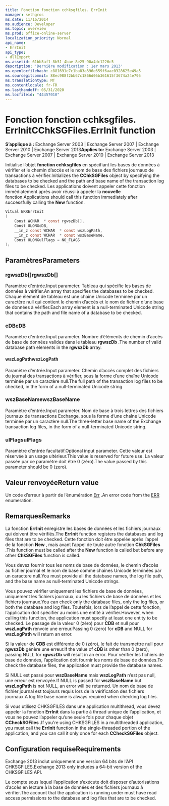 ```yaml
---
title: Fonction fonction cchksgfiles. ErrInit
manager: sethgros
ms.date: 11/16/2014
ms.audience: Developer
ms.topic: overview
ms.prod: office-online-server
localization_priority: Normal
api_name:
- ErrInit
api_type:
- dllExport
ms.assetid: 61bb3af1-8b51-4bae-8e25-90a4dc1226c5
description: 'Dernière modification : 1er mars 2013'
ms.openlocfilehash: c881691e7c1ba83a396e659f6aac0328625e49a5
ms.sourcegitcommit: 88ec988f2bb67c1866d06b361615f3674a24e795
ms.translationtype: MT
ms.contentlocale: fr-FR
ms.lasthandoff: 05/31/2020
ms.locfileid: "44457010"
---
```

# <a name="cchksgfileserrinit-function"></a><span data-ttu-id="fbdbc-103">Fonction fonction cchksgfiles. ErrInit</span><span class="sxs-lookup"><span data-stu-id="fbdbc-103">CChkSGFiles.ErrInit function</span></span>
  
<span data-ttu-id="fbdbc-104">**S’applique à :** Exchange Server 2003 | Exchange Server 2007 | Exchange Server 2010 | Exchange Server 2013</span><span class="sxs-lookup"><span data-stu-id="fbdbc-104">**Applies to:** Exchange Server 2003 | Exchange Server 2007 | Exchange Server 2010 | Exchange Server 2013</span></span>
  
<span data-ttu-id="fbdbc-105">Initialise l’objet **fonction cchksgfiles** en spécifiant les bases de données à vérifier et le chemin d’accès et le nom de base des fichiers journaux de transactions à vérifier.</span><span class="sxs-lookup"><span data-stu-id="fbdbc-105">Initializes the **CChkSGFiles** object by specifying the databases to be checked and the path and base name of the transaction log files to be checked.</span></span> <span data-ttu-id="fbdbc-106">Les applications doivent appeler cette fonction immédiatement après avoir réussi à appeler la **nouvelle** fonction.</span><span class="sxs-lookup"><span data-stu-id="fbdbc-106">Applications should call this function immediately after successfully calling the **New** function.</span></span> 
  
```cs
Vitual ERRErrInit  
(
    Const WCHAR  * const rgwszDb[],
    Const ULONGcDB,
    __in_z const WCHAR  * const wszLogPath,
    __in_z const WCHAR  * const wszBaseName,
    Const ULONGulFlags = NO_FLAGS
);

```

## <a name="parameters"></a><span data-ttu-id="fbdbc-107">Paramètres</span><span class="sxs-lookup"><span data-stu-id="fbdbc-107">Parameters</span></span>

### <a name="rgwszdb"></a><span data-ttu-id="fbdbc-108">rgwszDb[]</span><span class="sxs-lookup"><span data-stu-id="fbdbc-108">rgwszDb[]</span></span>
  
<span data-ttu-id="fbdbc-109">Paramètre d’entrée.</span><span class="sxs-lookup"><span data-stu-id="fbdbc-109">Input parameter.</span></span> <span data-ttu-id="fbdbc-110">Tableau qui spécifie les bases de données à vérifier.</span><span class="sxs-lookup"><span data-stu-id="fbdbc-110">An array that specifies the databases to be checked.</span></span> <span data-ttu-id="fbdbc-111">Chaque élément de tableau est une chaîne Unicode terminée par un caractère null qui contient le chemin d’accès et le nom de fichier d’une base de données à vérifier.</span><span class="sxs-lookup"><span data-stu-id="fbdbc-111">Each array element is a null-terminated Unicode string that contains the path and file name of a database to be checked.</span></span>
    
### <a name="cdb"></a><span data-ttu-id="fbdbc-112">cDB</span><span class="sxs-lookup"><span data-stu-id="fbdbc-112">cDB</span></span>
  
<span data-ttu-id="fbdbc-113">Paramètre d’entrée.</span><span class="sxs-lookup"><span data-stu-id="fbdbc-113">Input parameter.</span></span> <span data-ttu-id="fbdbc-114">Nombre d’éléments de chemin d’accès de base de données valides dans le tableau **rgwszDb** .</span><span class="sxs-lookup"><span data-stu-id="fbdbc-114">The number of valid database path elements in the **rgwszDb** array.</span></span> 
    
#### <a name="wszlogpath"></a><span data-ttu-id="fbdbc-115">wszLogPath</span><span class="sxs-lookup"><span data-stu-id="fbdbc-115">wszLogPath</span></span>
  
<span data-ttu-id="fbdbc-116">Paramètre d’entrée.</span><span class="sxs-lookup"><span data-stu-id="fbdbc-116">Input parameter.</span></span> <span data-ttu-id="fbdbc-117">Chemin d’accès complet des fichiers du journal des transactions à vérifier, sous la forme d’une chaîne Unicode terminée par un caractère null.</span><span class="sxs-lookup"><span data-stu-id="fbdbc-117">The full path of the transaction log files to be checked, in the form of a null-terminated Unicode string.</span></span>
    
### <a name="wszbasename"></a><span data-ttu-id="fbdbc-118">wszBaseName</span><span class="sxs-lookup"><span data-stu-id="fbdbc-118">wszBaseName</span></span>
  
<span data-ttu-id="fbdbc-119">Paramètre d’entrée.</span><span class="sxs-lookup"><span data-stu-id="fbdbc-119">Input parameter.</span></span> <span data-ttu-id="fbdbc-120">Nom de base à trois lettres des fichiers journaux de transactions Exchange, sous la forme d’une chaîne Unicode terminée par un caractère null.</span><span class="sxs-lookup"><span data-stu-id="fbdbc-120">The three-letter base name of the Exchange transaction log files, in the form of a null-terminated Unicode string.</span></span>
    
### <a name="ulflags"></a><span data-ttu-id="fbdbc-121">ulFlags</span><span class="sxs-lookup"><span data-stu-id="fbdbc-121">ulFlags</span></span>
  
<span data-ttu-id="fbdbc-122">Paramètre d’entrée facultatif.</span><span class="sxs-lookup"><span data-stu-id="fbdbc-122">Optional input parameter.</span></span> <span data-ttu-id="fbdbc-123">Cette valeur est réservée à un usage ultérieur.</span><span class="sxs-lookup"><span data-stu-id="fbdbc-123">This value is reserved for future use.</span></span> <span data-ttu-id="fbdbc-124">La valeur passée par ce paramètre doit être 0 (zéro).</span><span class="sxs-lookup"><span data-stu-id="fbdbc-124">The value passed by this parameter should be 0 (zero).</span></span>
    
## <a name="return-value"></a><span data-ttu-id="fbdbc-125">Valeur renvoyée</span><span class="sxs-lookup"><span data-stu-id="fbdbc-125">Return value</span></span>

<span data-ttu-id="fbdbc-126">Un code d’erreur à partir de l’énumération [Err](cchksgfiles-err-enumeration.md) .</span><span class="sxs-lookup"><span data-stu-id="fbdbc-126">An error code from the [ERR](cchksgfiles-err-enumeration.md) enumeration.</span></span> 
  
## <a name="remarks"></a><span data-ttu-id="fbdbc-127">Remarques</span><span class="sxs-lookup"><span data-stu-id="fbdbc-127">Remarks</span></span>

<span data-ttu-id="fbdbc-128">La fonction **ErrInit** enregistre les bases de données et les fichiers journaux qui doivent être vérifiés.</span><span class="sxs-lookup"><span data-stu-id="fbdbc-128">The **ErrInit** function registers the databases and log files that are to be checked.</span></span> <span data-ttu-id="fbdbc-129">Cette fonction doit être appelée après l’appel de la fonction **New** , mais avant l’appel de toute autre fonction **ChkSGFiles** .</span><span class="sxs-lookup"><span data-stu-id="fbdbc-129">This function must be called after the **New** function is called but before any other **ChkSGFiles** function is called.</span></span> 
  
<span data-ttu-id="fbdbc-130">Vous devez fournir tous les noms de base de données, le chemin d’accès au fichier journal et le nom de base comme chaînes Unicode terminées par un caractère null.</span><span class="sxs-lookup"><span data-stu-id="fbdbc-130">You must provide all the database names, the log file path, and the base name as null-terminated Unicode strings.</span></span>
  
<span data-ttu-id="fbdbc-131">Vous pouvez vérifier uniquement les fichiers de base de données, uniquement les fichiers journaux, ou les fichiers de base de données et les fichiers journaux.</span><span class="sxs-lookup"><span data-stu-id="fbdbc-131">You can check only the database files, only the log files, or both the database and log files.</span></span> <span data-ttu-id="fbdbc-132">Toutefois, lors de l’appel de cette fonction, l’application doit spécifier au moins une entité à vérifier.</span><span class="sxs-lookup"><span data-stu-id="fbdbc-132">However, when calling this function, the application must specify at least one entity to be checked.</span></span> <span data-ttu-id="fbdbc-133">Le passage de la valeur 0 (zéro) pour **CDB** et null pour **wszLogPath** renvoie une erreur.</span><span class="sxs-lookup"><span data-stu-id="fbdbc-133">Passing 0 (zero) for  **cDB**  and NULL for  **wszLogPath**  will return an error.</span></span> 
  
<span data-ttu-id="fbdbc-134">Si la valeur de **CDB** est différente de 0 (zéro), le fait de transmettre null pour **rgwszDb** génère une erreur.</span><span class="sxs-lookup"><span data-stu-id="fbdbc-134">If the value of  **cDB**  is other than 0 (zero), passing NULL for  **rgwszDb**  will result in an error.</span></span> <span data-ttu-id="fbdbc-135">Pour vérifier les fichiers de base de données, l’application doit fournir les noms de base de données.</span><span class="sxs-lookup"><span data-stu-id="fbdbc-135">To check the database files, the application must provide the database names.</span></span> 
  
<span data-ttu-id="fbdbc-136">Si NULL est passé pour **wszBaseName** mais **wszLogPath** n’est pas null, une erreur est renvoyée.</span><span class="sxs-lookup"><span data-stu-id="fbdbc-136">If NULL is passed for  **wszBaseName**  but  **wszLogPath**  is not NULL, an error will be returned.</span></span> <span data-ttu-id="fbdbc-137">Un nom de base de fichier journal est toujours requis lors de la vérification des fichiers journaux.</span><span class="sxs-lookup"><span data-stu-id="fbdbc-137">A log file base name is always required when checking log files.</span></span> 
  
<span data-ttu-id="fbdbc-138">Si vous utilisez CHKSGFILES dans une application multithread, vous devez appeler la fonction **ErrInit** dans la partie à thread unique de l’application, et vous ne pouvez l’appeler qu’une seule fois pour chaque objet **CCheckSGFiles** .</span><span class="sxs-lookup"><span data-stu-id="fbdbc-138">If you're using CHKSGFILES in a multithreaded application, you must call the **ErrInit** function in the single-threaded portion of the application, and you can call it only once for each **CCheckSGFiles** object.</span></span> 
  
## <a name="requirements"></a><span data-ttu-id="fbdbc-139">Configuration requise</span><span class="sxs-lookup"><span data-stu-id="fbdbc-139">Requirements</span></span>

<span data-ttu-id="fbdbc-140">Exchange 2013 inclut uniquement une version 64 bits de l’API CHKSGFILES.</span><span class="sxs-lookup"><span data-stu-id="fbdbc-140">Exchange 2013 only includes a 64-bit version of the CHKSGFILES API.</span></span>
  
<span data-ttu-id="fbdbc-141">Le compte sous lequel l’application s’exécute doit disposer d’autorisations d’accès en lecture à la base de données et des fichiers journaux à vérifier.</span><span class="sxs-lookup"><span data-stu-id="fbdbc-141">The account that the application is running under must have read access permissions to the database and log files that are to be checked.</span></span>
  

